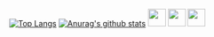 [![Top Langs](https://github-readme-stats.vercel.app/api/top-langs/?username=anuraghazra)](https://github.com/anuraghazra/github-readme-stats)
[![Anurag's github stats](https://github-readme-stats.vercel.app/api?username=conradk10)](https://github.com/conradk10/github-readme-stats)
<img height="32" width="32" src="https://unpkg.com/simple-icons@v4/icons/telegram.svg" />
<img height="32" width="32" src="https://unpkg.com/simple-icons@v4/icons/vk.svg" />
<img height="32" width="32" src="https://unpkg.com/simple-icons@v4/icons/instagram.svg" />
